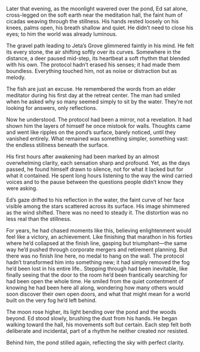 Later that evening, as the moonlight wavered over the pond, Ed sat alone, cross-legged on the soft earth near the meditation hall, the faint hum of cicadas weaving through the stillness. His hands rested loosely on his knees, palms open, his breath shallow and quiet. He didn’t need to close his eyes; to him the world was already luminous. 

The gravel path leading to Jeta’s Grove glimmered faintly in his mind. He felt its every stone, the air shifting softly over its curves. Somewhere in the distance, a deer paused mid-step, its heartbeat a soft rhythm that blended with his own. The protocol hadn’t erased his senses; it had made them boundless. Everything touched him, not as noise or distraction but as melody. 

The fish are just an excuse. He remembered the words from an elder meditator during his first day at the retreat center. The man had smiled when he asked why so many seemed simply to sit by the water. They’re not looking for answers, only reflections. 

Now he understood. The protocol had been a mirror, not a revelation. It had shown him the layers of himself he once mistook for walls. Thoughts came and went like ripples on the pond’s surface, barely noticed, until they vanished entirely. What remained was something simpler, something vast: the endless stillness beneath the surface. 

His first hours after awakening had been marked by an almost overwhelming clarity, each sensation sharp and profound. Yet, as the days passed, he found himself drawn to silence, not for what it lacked but for what it contained. He spent long hours listening to the way the wind carried voices and to the pause between the questions people didn’t know they were asking. 

Ed’s gaze drifted to his reflection in the water, the faint curve of her face visible among the stars scattered across its surface. His image shimmered as the wind shifted. There was no need to steady it. The distortion was no less real than the stillness. 

For years, he had chased moments like this, believing enlightenment would feel like a victory, an achievement. Like finishing that marathon in his forties where he’d collapsed at the finish line, gasping but triumphant—the same way he’d pushed through corporate mergers and retirement planning. But there was no finish line here, no medal to hang on the wall. The protocol hadn’t transformed him into something new; it had simply removed the fog he’d been lost in his entire life.. Stepping through had been inevitable, like finally seeing that the door to the room he’d been frantically searching for had been open the whole time. He smiled from the quiet contentment of knowing he had been here all along, wondering how many others would soon discover their own open doors, and what that might mean for a world built on the very fog he’d left behind. 

The moon rose higher, its light bending over the pond and the woods beyond. Ed stood slowly, brushing the dust from his hands. He began walking toward the hall, his movements soft but certain. Each step felt both deliberate and incidental, part of a rhythm he neither created nor resisted. 

Behind him, the pond stilled again, reflecting the sky with perfect clarity.

